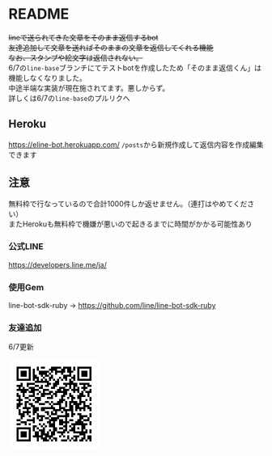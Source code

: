 # README

~~lineで送られてきた文章をそのまま返信するbot~~  
~~友達追加して文章を送ればそのままの文章を返信してくれる機能~~  
~~なお、スタンプや絵文字は返信されない。~~  
6/7の`line-base`ブランチにてテストbotを作成したため「そのまま返信くん」は機能しなくなりました。  
中途半端な実装が現在施されてます。悪しからず。  
詳しくは6/7の`line-base`のプルリクへ  

## Heroku
https://eline-bot.herokuapp.com/
`/posts`から新規作成して返信内容を作成編集できます

## 注意
無料枠で行なっているので合計1000件しか返せません。（連打はやめてください）  
またHerokuも無料枠で機嫌が悪いので起きるまでに時間がかかる可能性あり  

### 公式LINE
https://developers.line.me/ja/

### 使用Gem

line-bot-sdk-ruby -> https://github.com/line/line-bot-sdk-ruby


### 友達追加
6/7更新  

![eline-botQRコード](/sample_image/eline-bot.png)
